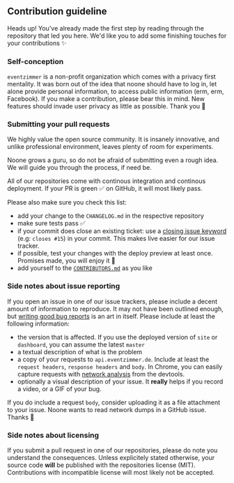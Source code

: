 Contribution guideline
----------------------

Heads up! You've already made the first step by reading through the repository that led you here. We'd like you to add some finishing touches for your contributions :sparkles: 

### Self-conception

`eventzimmer` is a non-profit organization which comes with a privacy first mentality. It was born out of the idea that noone should have to log in, let alone provide personal information, to access public information (erm, erm, Facebook). If you make a contribution, please bear this in mind. New features should invade user privacy as little as possible. Thank you :cake: 

### Submitting your pull requests

We highly value the open source community. It is insanely innovative, and unlike professional environment, leaves plenty of room for experiments.

Noone grows a guru, so do not be afraid of submitting even a rough idea. We will guide you through the process, if need be.

All of our repositories come with continous integration and continous deployment. If your PR is green :white_check_mark:  on GitHub, it will most likely pass.

Please also make sure you check this list:

- add your change to the `CHANGELOG.md` in the respective repository
- make sure tests pass :white_check_mark:
- if your commit does close an existing ticket: use a [closing issue keyword](https://help.github.com/en/articles/closing-issues-using-keywords) (e.g: `closes #15`) in your commit. This makes live easier for our issue tracker.
- if possible, test your changes with the deploy preview at least once. Promises made, you will enjoy it :hamburger: 
- add yourself to the [`CONTRIBUTORS.md`](https://github.com/eventzimmer/.github/blob/master/CONTRIBUTORS.md) as you like

### Side notes about issue reporting

If you open an issue in one of our issue trackers, please include a decent amount of information to reproduce. It may not have been outlined enough, but [writing good bug reports](https://www.softwaretestinghelp.com/how-to-write-good-bug-report/) is an art in itself. Please include at least the following information:

- the version that is affected. If you use the deployed version of `site` or `dashboard`, you can assume the latest `master`
- a textual description of what is the problem
- a copy of your requests to `api.eventzimmer.de`. Include at least the `request headers`, `response headers` and `body`. In Chrome, you can easily capture requests with [network analysis](https://developers.google.com/web/tools/chrome-devtools/network/reference) from the devtools.
- optionally a visual description of your issue. It **really** helps if you record a video, or a GIF of your bug. 

If you do include a request `body`, consider uploading it as a file attachment to your issue. Noone wants to read network dumps in a GitHub issue. Thanks :wine_glass: 

### Side notes about licensing

If you submit a pull request in one of our repositories, please do note you understand the consequences. Unless explicitely stated otherwise, your source code **will** be published with the repositories license (MIT). Contributions with incompatible license will most likely not be accepted.

